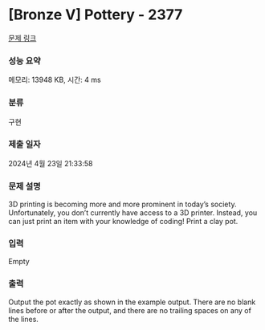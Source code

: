 # [Bronze V] Pottery - 2377 

[문제 링크](https://www.acmicpc.net/problem/2377) 

### 성능 요약

메모리: 13948 KB, 시간: 4 ms

### 분류

구현

### 제출 일자

2024년 4월 23일 21:33:58

### 문제 설명

<p>3D printing is becoming more and more prominent in today’s society. Unfortunately, you don’t currently have access to a 3D printer. Instead, you can just print an item with your knowledge of coding! Print a clay pot.</p>

### 입력 

 Empty

### 출력 

 <p>Output the pot exactly as shown in the example output. There are no blank lines before or after the output, and there are no trailing spaces on any of the lines.</p>

